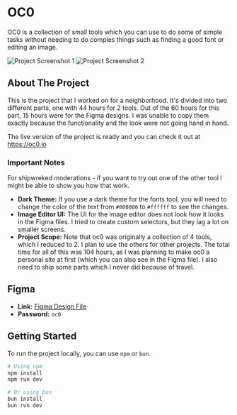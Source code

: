 # OC0

OC0 is a collection of small tools which you can use to do some of simple tasks without needing to do comples things such as finding a good font or editing an image.

![Project Screenshot 1](https://hc-cdn.hel1.your-objectstorage.com/s/v3/a4cbbdbdde2b4c0896c181ee6486f4099df80bc5_screenshot_2025-07-25_at_23.13.22.png)
![Project Screenshot 2](https://hc-cdn.hel1.your-objectstorage.com/s/v3/62f87c2b4f3c054cea022f25713f79bbfdb0268b_screenshot_2025-07-25_at_23.14.24.png)

## About The Project

This is the project that I worked on for a neighborhood. It's divided into two different parts, one with 44 hours for 2 tools. Out of the 60 hours for this part, 15 hours were for the Figma designs. I was unable to copy them exactly because the functionality and the look were not going hand in hand.

The live version of the project is ready and you can check it out at https://oc0.io 

### Important Notes

For shipwreked moderations - if you want to try out one of the other tool I might be able to show you how that work. 

*   **Dark Theme:** If you use a dark theme for the fonts tool, you will need to change the color of the text from `#000000` to `#ffffff` to see the changes.
*   **Image Editor UI:** The UI for the image editor does not look how it looks in the Figma files. I tried to create custom selectors, but they lag a lot on smaller screens.
*   **Project Scope:** Note that oc0 was originally a collection of 4 tools, which I reduced to 2. I plan to use the others for other projects. The total time for all of this was 104 hours, as I was planning to make oc0 a personal site at first (which you can also see in the Figma file). I also need to ship some parts which I never did because of travel.

## Figma

*   **Link:** [Figma Design File](https://www.figma.com/design/uJQR7ZRrP0QXWpFzn5rCN7/Portfolio?node-id=51-47&t=JvbRKu9ueC74pj9Z-1)
*   **Password:** `oc0`

## Getting Started

To run the project locally, you can use `npm` or `bun`.

```bash
# Using npm
npm install
npm run dev

# Or using bun
bun install
bun run dev
```
